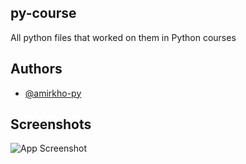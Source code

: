 ## py-course

All python files that worked on them in Python courses

## Authors

- [@amirkho-py](https://www.github.com/amirkho-py)

## Screenshots

![App Screenshot](https://www.github.com/amirkho-py/py-course/ball.jpg)
